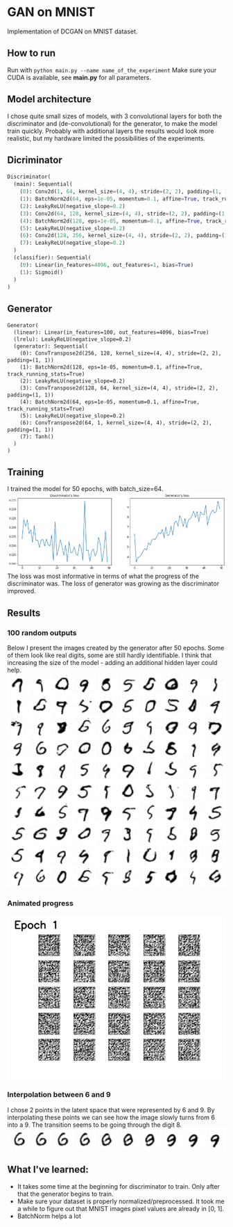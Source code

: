 # GAN on MNIST
Implementation of DCGAN on MNIST dataset.

## How to run
Run with
```python main.py --name name_of_the_experiment```
Make sure your CUDA is available, see **main.py** for all parameters.

## Model architecture
I chose quite small sizes of models, with 3 convolutional layers for both the discriminator and (de-convolutional) for the generator, to make the model train quickly. Probably with additional layers the results would look more realistic, but my hardware limited the possibilities of the experiments.
## Dicriminator
```python
Discriminator(
  (main): Sequential(
    (0): Conv2d(1, 64, kernel_size=(4, 4), stride=(2, 2), padding=(1, 1))
    (1): BatchNorm2d(64, eps=1e-05, momentum=0.1, affine=True, track_running_stats=True)
    (2): LeakyReLU(negative_slope=0.2)
    (3): Conv2d(64, 128, kernel_size=(4, 4), stride=(2, 2), padding=(1, 1))
    (4): BatchNorm2d(128, eps=1e-05, momentum=0.1, affine=True, track_running_stats=True)
    (5): LeakyReLU(negative_slope=0.2)
    (6): Conv2d(128, 256, kernel_size=(4, 4), stride=(2, 2), padding=(1, 1))
    (7): LeakyReLU(negative_slope=0.2)
  )
  (classifier): Sequential(
    (0): Linear(in_features=4096, out_features=1, bias=True)
    (1): Sigmoid()
  )
)
```
## Generator
```
Generator(
  (linear): Linear(in_features=100, out_features=4096, bias=True)
  (lrelu): LeakyReLU(negative_slope=0.2)
  (generator): Sequential(
    (0): ConvTranspose2d(256, 128, kernel_size=(4, 4), stride=(2, 2), padding=(1, 1))
    (1): BatchNorm2d(128, eps=1e-05, momentum=0.1, affine=True, track_running_stats=True)
    (2): LeakyReLU(negative_slope=0.2)
    (3): ConvTranspose2d(128, 64, kernel_size=(4, 4), stride=(2, 2), padding=(1, 1))
    (4): BatchNorm2d(64, eps=1e-05, momentum=0.1, affine=True, track_running_stats=True)
    (5): LeakyReLU(negative_slope=0.2)
    (6): ConvTranspose2d(64, 1, kernel_size=(4, 4), stride=(2, 2), padding=(1, 1))
    (7): Tanh()
  )
)
```

## Training
I trained the model for 50 epochs, with batch_size=64.
![loss](figures/loss.png "loss")
The loss was most informative in terms of what the progress of the discriminator was. The loss of generator was growing as the discriminator improved.

## Results
### 100 random outputs
Below I present the images created by the generator after 50 epochs. Some of them look like real digits, some are still hardly identifiable. I think that increasing the size of the model - adding an additional hidden layer could help.
![final](figures/final_examples.png "final")
### Animated progress
![animated](figures/animated.gif "animated")
### Interpolation between 6 and 9
I chose 2 points in the latent space that were represented by 6 and 9. By interpolating these points we can see how the image slowly turns from 6 into a 9. The transition seems to be going through the digit 8.
![6 to 9](figures/interpolation.png "6 to 9")

## What I've learned:
* It takes some time at the beginning for discriminator to train. Only after that the generator begins to train.
* Make sure your dataset is properly normalized/preprocessed. It took me a while to figure out that MNIST images pixel values are already in [0, 1].
* BatchNorm helps a lot